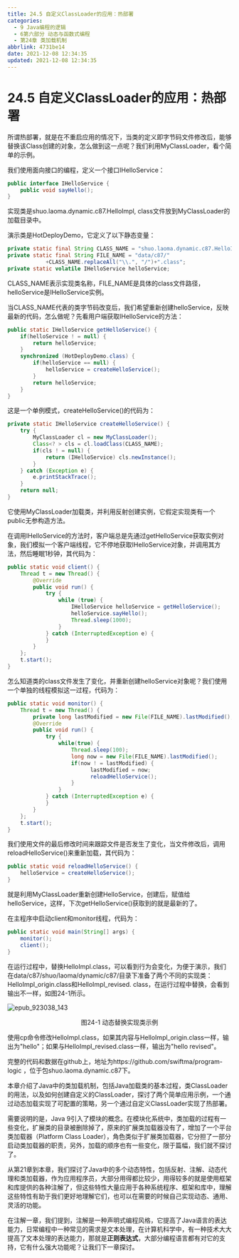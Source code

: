 ```yaml
---
title: 24.5 自定义ClassLoader的应用：热部署
categories:
  - 9 Java编程的逻辑
  - 6第六部分 动态与函数式编程
  - 第24章 类加载机制
abbrlink: 4731be14
date: 2021-12-08 12:34:35
updated: 2021-12-08 12:34:35
---
```

# 24.5 自定义ClassLoader的应用：热部署
所谓热部署，就是在不重启应用的情况下，当类的定义即字节码文件修改后，能够替换该Class创建的对象，怎么做到这一点呢？我们利用MyClassLoader，看个简单的示例。

我们使用面向接口的编程，定义一个接口IHelloService：

```java
public interface IHelloService {
    public void sayHello();
}
```

实现类是shuo.laoma.dynamic.c87.HelloImpl, class文件放到MyClassLoader的加载目录中。

演示类是HotDeployDemo，它定义了以下静态变量：

```java
private static final String CLASS_NAME = "shuo.laoma.dynamic.c87.HelloImpl";
private static final String FILE_NAME = "data/c87/"
            +CLASS_NAME.replaceAll("\\.", "/")+".class";
private static volatile IHelloService helloService;
```

CLASS_NAME表示实现类名称，FILE_NAME是具体的class文件路径，helloService是IHelloService实例。

当CLASS_NAME代表的类字节码改变后，我们希望重新创建helloService，反映最新的代码，怎么做呢？先看用户端获取IHelloService的方法：

```java
public static IHelloService getHelloService() {
    if(helloService ! = null) {
        return helloService;
    }
    synchronized (HotDeployDemo.class) {
        if(helloService == null) {
            helloService = createHelloService();
        }
        return helloService;
    }
}
```

这是一个单例模式，createHelloService()的代码为：

```java
private static IHelloService createHelloService() {
    try {
        MyClassLoader cl = new MyClassLoader();
        Class<? > cls = cl.loadClass(CLASS_NAME);
        if(cls ! = null) {
            return (IHelloService) cls.newInstance();
        }
    } catch (Exception e) {
        e.printStackTrace();
    }
    return null;
}
```

它使用MyClassLoader加载类，并利用反射创建实例，它假定实现类有一个public无参构造方法。

在调用IHelloService的方法时，客户端总是先通过getHelloService获取实例对象，我们模拟一个客户端线程，它不停地获取IHelloService对象，并调用其方法，然后睡眠1秒钟，其代码为：

```java
public static void client() {
    Thread t = new Thread() {
        @Override
        public void run() {
            try {
                while (true) {
                    IHelloService helloService = getHelloService();
                    helloService.sayHello();
                    Thread.sleep(1000);
                }
            } catch (InterruptedException e) {
            }
        }
    };
    t.start();
}
```

怎么知道类的class文件发生了变化，并重新创建helloService对象呢？我们使用一个单独的线程模拟这一过程，代码为：

```java
public static void monitor() {
    Thread t = new Thread() {
        private long lastModified = new File(FILE_NAME).lastModified();
        @Override
        public void run() {
            try {
                while(true) {
                    Thread.sleep(100);
                    long now = new File(FILE_NAME).lastModified();
                    if(now ! = lastModified) {
                          lastModified = now;
                          reloadHelloService();
                    }
                }
            } catch (InterruptedException e) {
            }
        }
    };
    t.start();
}
```

我们使用文件的最后修改时间来跟踪文件是否发生了变化，当文件修改后，调用reloadHelloService()来重新加载，其代码为：

```java
public static void reloadHelloService() {
    helloService = createHelloService();
}
```

就是利用MyClassLoader重新创建HelloService，创建后，赋值给helloService，这样，下次getHelloService()获取到的就是最新的了。

在主程序中启动client和monitor线程，代码为：

```java
public static void main(String[] args) {
    monitor();
    client();
}
```

在运行过程中，替换HelloImpl.class，可以看到行为会变化，为便于演示，我们在data/c87/shuo/laoma/dynamic/c87/目录下准备了两个不同的实现类：HelloImpl_origin.class和HelloImpl_revised. class，在运行过程中替换，会看到输出不一样，如图24-1所示。

![epub_923038_143](https://gitee.com/XiaoLan223/images/raw/master/Blog/Sum/20211211133947.jpeg)

<center>图24-1 动态替换实现类示例</center>

使用cp命令修改HelloImpl.class，如果其内容与HelloImpl_origin.class一样，输出为"hello"；如果与HelloImpl_revised.class一样，输出为"hello revised"。

完整的代码和数据在github上，地址为https://github.com/swiftma/program-logic ，位于包shuo.laoma.dynamic.c87下。

本章介绍了Java中的类加载机制，包括Java加载类的基本过程，类ClassLoader的用法，以及如何创建自定义的ClassLoader，探讨了两个简单应用示例，一个通过动态加载实现了可配置的策略，另一个通过自定义ClassLoader实现了热部署。

需要说明的是，Java 9引入了模块的概念。在模块化系统中，类加载的过程有一些变化，扩展类的目录被删除掉了，原来的扩展类加载器没有了，增加了一个平台类加载器（Platform Class Loader），角色类似于扩展类加载器，它分担了一部分启动类加载器的职责，另外，加载的顺序也有一些变化，限于篇幅，我们就不探讨了。

从第21章到本章，我们探讨了Java中的多个动态特性，包括反射、注解、动态代理和类加载器，作为应用程序员，大部分用得都比较少，用得较多的就是使用框架和库提供的各种注解了，但这些特性大量应用于各种系统程序、框架和库中，理解这些特性有助于我们更好地理解它们，也可以在需要的时候自己实现动态、通用、灵活的功能。

在注解一章，我们提到，注解是一种声明式编程风格，它提高了Java语言的表达能力，日常编程中一种常见的需求是文本处理，在计算机科学中，有一种技术大大提高了文本处理的表达能力，那就是**正则表达式**，大部分编程语言都有对它的支持，它有什么强大功能呢？让我们下一章探讨。
